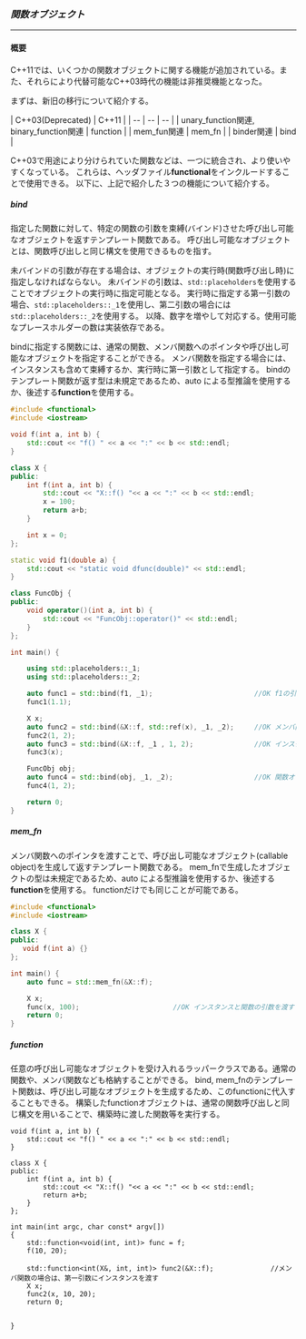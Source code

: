 ### *関数オブジェクト*
----
#### 概要
C++11では、いくつかの関数オブジェクトに関する機能が追加されている。また、それらにより代替可能なC++03時代の機能は非推奨機能となった。

まずは、新旧の移行について紹介する。

| C++03(Deprecated) | C++11 |
| -- | -- | -- |
| unary_function関連, binary_function関連 | function |
| mem_fun関連 | mem_fn |
| binder関連 | bind |

C++03で用途により分けられていた関数などは、一つに統合され、より使いやすくなっている。
これらは、ヘッダファイル**functional**をインクルードすることで使用できる。
以下に、上記で紹介した３つの機能について紹介する。

##### bind
指定した関数に対して、特定の関数の引数を束縛(バインド)させた呼び出し可能なオブジェクトを返すテンプレート関数である。
呼び出し可能なオブジェクトとは、関数呼び出しと同じ構文を使用できるものを指す。

未バインドの引数が存在する場合は、オブジェクトの実行時(関数呼び出し時)に指定しなければならない。
未バインドの引数は、`std::placeholders`を使用することでオブジェクトの実行時に指定可能となる。
実行時に指定する第一引数の場合、`std::placeholders::_1`を使用し、第二引数の場合には`std::placeholders::_2`を使用する。
以降、数字を増やして対応する。使用可能なプレースホルダーの数は実装依存である。

bindに指定する関数には、通常の関数、メンバ関数へのポインタや呼び出し可能なオブジェクトを指定することができる。
メンバ関数を指定する場合には、インスタンスも含めて束縛するか、実行時に第一引数として指定する。
bindのテンプレート関数が返す型は未規定であるため、auto による型推論を使用するか、後述する**function**を使用する。

```c++
#include <functional>
#include <iostream>

void f(int a, int b) {
    std::cout << "f() " << a << ":" << b << std::endl;
}

class X {
public:
    int f(int a, int b) {
        std::cout << "X::f() "<< a << ":" << b << std::endl;
        x = 100;
        return a+b;
    }

    int x = 0;
};

static void f1(double a) {
    std::cout << "static void dfunc(double)" << std::endl;
}

class FuncObj {
public:
    void operator()(int a, int b) {
        std::cout << "FuncObj::operator()" << std::endl;
    }
};

int main() {

    using std::placeholders::_1;
    using std::placeholders::_2;

    auto func1 = std::bind(f1, _1);                         //OK f1の引数はプレースホルダとして実行時に指定
    func1(1.1);

    X x;
    auto func2 = std::bind(&X::f, std::ref(x), _1, _2);     //OK メンバ関数とインスタンスを束縛
    func2(1, 2);
    auto func3 = std::bind(&X::f, _1 , 1, 2);               //OK インスタンスは実行時に指定する
    func3(x);

    FuncObj obj;
    auto func4 = std::bind(obj, _1, _2);                    //OK 関数オブジェクトも指定可能
    func4(1, 2);

    return 0;
}
```

##### mem_fn
メンバ関数へのポインタを渡すことで、呼び出し可能なオブジェクト(callable object)を生成して返すテンプレート関数である。
mem_fnで生成したオブジェクトの型は未規定であるため、auto による型推論を使用するか、後述する**function**を使用する。
functionだけでも同じことが可能である。

```c++
#include <functional>
#include <iostream>

class X {
public:
   void f(int a) {}
};

int main() {
    auto func = std::mem_fn(&X::f);

    X x;
    func(x, 100);                       //OK インスタンスと関数の引数を渡す
    return 0;
}
```

##### function
任意の呼び出し可能なオブジェクトを受け入れるラッパークラスである。通常の関数や、メンバ関数なども格納することができる。
bind, mem_fnのテンプレート関数は、呼び出し可能なオブジェクトを生成するため、このfunctionに代入することもできる。
構築したfunctionオブジェクトは、通常の関数呼び出しと同じ構文を用いることで、構築時に渡した関数等を実行する。

```
void f(int a, int b) {
    std::cout << "f() " << a << ":" << b << std::endl;
}

class X {
public:
    int f(int a, int b) {
        std::cout << "X::f() "<< a << ":" << b << std::endl;
        return a+b;
    }
};

int main(int argc, char const* argv[])
{
    std::function<void(int, int)> func = f;
    f(10, 20);

    std::function<int(X&, int, int)> func2(&X::f);              //メンバ関数の場合は、第一引数にインスタンスを渡す
    X x;
    func2(x, 10, 20);
    return 0;

    
}
```
